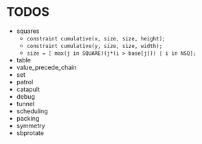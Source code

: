 # TODOS
+ squares
    * `constraint cumulative(x, size, size, height);` 
    * `constraint cumulative(y, size, size, width);` 
    * `size = [ max(j in SQUARE)(j*(i > base[j])) | i in NSQ];` 
+ table
+ value_precede_chain
+ set
+ patrol
+ catapult
+ debug
+ tunnel
+ scheduling
+ packing
+ symmetry
+ sbprotate